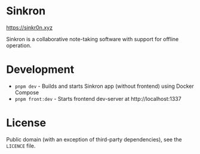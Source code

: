 # Sinkron

https://sinkr0n.xyz

Sinkron is a collaborative note-taking software with support for offline operation.

# Development

- `pnpm dev` - Builds and starts Sinkron app (without frontend) using Docker 
Compose
- `pnpm front:dev` - Starts frontend dev-server at http://localhost:1337

# License

Public domain (with an exception of third-party dependencies), see the `LICENCE` file.

